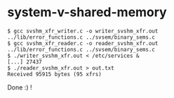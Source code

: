 # system-v-shared-memory

    $ gcc svshm_xfr_writer.c -o writer_svshm_xfr.out  ../lib/error_functions.c ../svsem/binary_sems.c
    $ gcc svshm_xfr_reader.c -o reader_svshm_xfr.out  ../lib/error_functions.c ../svsem/binary_sems.c
    $ ./writer_svshm_xfr.out < /etc/services &
    [...] 27437
    $ ./reader_svshm_xfr.out > out.txt
    Received 95915 bytes (95 xfrs)

Done :) !